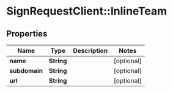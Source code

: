 # SignRequestClient::InlineTeam

## Properties
Name | Type | Description | Notes
------------ | ------------- | ------------- | -------------
**name** | **String** |  | [optional] 
**subdomain** | **String** |  | [optional] 
**url** | **String** |  | [optional] 


